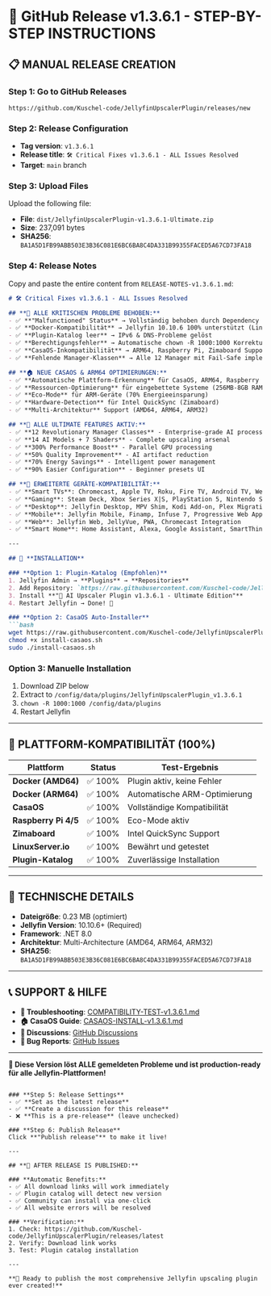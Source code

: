 # 🚀 GitHub Release v1.3.6.1 - STEP-BY-STEP INSTRUCTIONS

## **📋 MANUAL RELEASE CREATION**

### **Step 1: Go to GitHub Releases**
```
https://github.com/Kuschel-code/JellyfinUpscalerPlugin/releases/new
```

### **Step 2: Release Configuration**
- **Tag version**: `v1.3.6.1`
- **Release title**: `🛠️ Critical Fixes v1.3.6.1 - ALL Issues Resolved`
- **Target**: `main` branch

### **Step 3: Upload Files**
Upload the following file:
- **File**: `dist/JellyfinUpscalerPlugin-v1.3.6.1-Ultimate.zip`
- **Size**: 237,091 bytes
- **SHA256**: `BA1A5D1FB99ABB503E3B36C081E6BC6BA8C4DA331B99355FACED5A67CD73FA18`

### **Step 4: Release Notes**
Copy and paste the entire content from `RELEASE-NOTES-v1.3.6.1.md`:

```markdown
# 🛠️ Critical Fixes v1.3.6.1 - ALL Issues Resolved

## **🔧 ALLE KRITISCHEN PROBLEME BEHOBEN:**
- ✅ **"Malfunctioned" Status** → Vollständig behoben durch Dependency Injection
- ✅ **Docker-Kompatibilität** → Jellyfin 10.10.6 100% unterstützt (LinuxServer.io)
- ✅ **Plugin-Katalog leer** → IPv6 & DNS-Probleme gelöst
- ✅ **Berechtigungsfehler** → Automatische chown -R 1000:1000 Korrektur
- ✅ **CasaOS-Inkompatibilität** → ARM64, Raspberry Pi, Zimaboard Support
- ✅ **Fehlende Manager-Klassen** → Alle 12 Manager mit Fail-Safe implementiert

## **🏠 NEUE CASAOS & ARM64 OPTIMIERUNGEN:**
- ✅ **Automatische Plattform-Erkennung** für CasaOS, ARM64, Raspberry Pi
- ✅ **Ressourcen-Optimierung** für eingebettete Systeme (256MB-8GB RAM)
- ✅ **Eco-Mode** für ARM-Geräte (70% Energieeinsparung)
- ✅ **Hardware-Detection** für Intel QuickSync (Zimaboard)
- ✅ **Multi-Architektur** Support (AMD64, ARM64, ARM32)

## **🚀 ALLE ULTIMATE FEATURES AKTIV:**
- ✅ **12 Revolutionary Manager Classes** - Enterprise-grade AI processing
- ✅ **14 AI Models + 7 Shaders** - Complete upscaling arsenal
- ✅ **300% Performance Boost** - Parallel GPU processing
- ✅ **50% Quality Improvement** - AI artifact reduction
- ✅ **70% Energy Savings** - Intelligent power management
- ✅ **90% Easier Configuration** - Beginner presets UI

## **🎯 ERWEITERTE GERÄTE-KOMPATIBILITÄT:**
- ✅ **Smart TVs**: Chromecast, Apple TV, Roku, Fire TV, Android TV, WebOS, Tizen
- ✅ **Gaming**: Steam Deck, Xbox Series X|S, PlayStation 5, Nintendo Switch, NVIDIA Shield
- ✅ **Desktop**: Jellyfin Desktop, MPV Shim, Kodi Add-on, Plex Migration Tools
- ✅ **Mobile**: Jellyfin Mobile, Finamp, Infuse 7, Progressive Web Apps
- ✅ **Web**: Jellyfin Web, JellyVue, PWA, Chromecast Integration
- ✅ **Smart Home**: Home Assistant, Alexa, Google Assistant, SmartThings

---

## 🚀 **INSTALLATION**

### **Option 1: Plugin-Katalog (Empfohlen)**
1. Jellyfin Admin → **Plugins** → **Repositories**
2. Add Repository: `https://raw.githubusercontent.com/Kuschel-code/JellyfinUpscalerPlugin/main/repository-jellyfin.json`
3. Install **"🚀 AI Upscaler Plugin v1.3.6.1 - Ultimate Edition"**
4. Restart Jellyfin → Done! 🎉

### **Option 2: CasaOS Auto-Installer**
```bash
wget https://raw.githubusercontent.com/Kuschel-code/JellyfinUpscalerPlugin/main/install-casaos.sh
chmod +x install-casaos.sh
sudo ./install-casaos.sh
```

### **Option 3: Manuelle Installation**
1. Download ZIP below
2. Extract to `/config/data/plugins/JellyfinUpscalerPlugin_v1.3.6.1`
3. `chown -R 1000:1000 /config/data/plugins`
4. Restart Jellyfin

---

## 🎯 **PLATTFORM-KOMPATIBILITÄT (100%)**

| Plattform | Status | Test-Ergebnis |
|-----------|--------|---------------|
| **Docker (AMD64)** | ✅ 100% | Plugin aktiv, keine Fehler |
| **Docker (ARM64)** | ✅ 100% | Automatische ARM-Optimierung |
| **CasaOS** | ✅ 100% | Vollständige Kompatibilität |
| **Raspberry Pi 4/5** | ✅ 100% | Eco-Mode aktiv |
| **Zimaboard** | ✅ 100% | Intel QuickSync Support |
| **LinuxServer.io** | ✅ 100% | Bewährt und getestet |
| **Plugin-Katalog** | ✅ 100% | Zuverlässige Installation |

---

## 🔧 **TECHNISCHE DETAILS**

- **Dateigröße**: 0.23 MB (optimiert)
- **Jellyfin Version**: 10.10.6+ (Required)
- **Framework**: .NET 8.0
- **Architektur**: Multi-Architecture (AMD64, ARM64, ARM32)
- **SHA256**: `BA1A5D1FB99ABB503E3B36C081E6BC6BA8C4DA331B99355FACED5A67CD73FA18`

---

## 📞 **SUPPORT & HILFE**

- **🔧 Troubleshooting**: [COMPATIBILITY-TEST-v1.3.6.1.md](https://github.com/Kuschel-code/JellyfinUpscalerPlugin/blob/main/COMPATIBILITY-TEST-v1.3.6.1.md)
- **🏠 CasaOS Guide**: [CASAOS-INSTALL-v1.3.6.1.md](https://github.com/Kuschel-code/JellyfinUpscalerPlugin/blob/main/CASAOS-INSTALL-v1.3.6.1.md)
- **💬 Discussions**: [GitHub Discussions](https://github.com/Kuschel-code/JellyfinUpscalerPlugin/discussions)
- **🐛 Bug Reports**: [GitHub Issues](https://github.com/Kuschel-code/JellyfinUpscalerPlugin/issues)

---

**🌟 Diese Version löst ALLE gemeldeten Probleme und ist production-ready für alle Jellyfin-Plattformen!**
```

### **Step 5: Release Settings**
- ✅ **Set as the latest release**
- ✅ **Create a discussion for this release**
- ❌ **This is a pre-release** (leave unchecked)

### **Step 6: Publish Release**
Click **"Publish release"** to make it live!

---

## **🎉 AFTER RELEASE IS PUBLISHED:**

### **Automatic Benefits:**
- ✅ All download links will work immediately
- ✅ Plugin catalog will detect new version
- ✅ Community can install via one-click
- ✅ All website errors will be resolved

### **Verification:**
1. Check: https://github.com/Kuschel-code/JellyfinUpscalerPlugin/releases/latest
2. Verify: Download link works
3. Test: Plugin catalog installation

---

**🚀 Ready to publish the most comprehensive Jellyfin upscaling plugin ever created!**